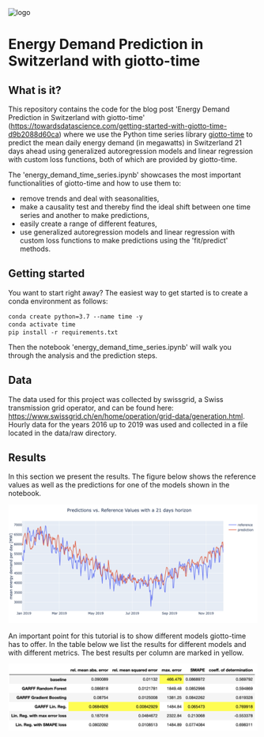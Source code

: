 <img src="https://www.giotto.ai/static/vector/logo.svg" alt="logo" width="850"/>

# Energy Demand Prediction in Switzerland with giotto-time

## What is it?
This repository contains the code for the blog post 'Energy Demand Prediction in Switzerland with giotto-time' (https://towardsdatascience.com/getting-started-with-giotto-time-d9b2088d60ca) where we use the Python time series library [giotto-time](https://github.com/giotto-ai/giotto-time) to predict the mean daily energy demand (in megawatts) in Switzerland 21 days ahead using generalized autoregression models and linear regression with custom loss functions, both of which are provided by giotto-time. 

The 'energy_demand_time_series.ipynb' showcases the most important functionalities of giotto-time and how to use them to:
* remove trends and deal with seasonalities,
* make a causality test and thereby find the ideal shift between one time series and another to make predictions,
* easily create a range of different features,
* use generalized autoregression models and linear regression with custom loss functions to make predictions using the 'fit/predict' methods.

## Getting started
You want to start right away? The easiest way to get started is to create a conda environment as follows:
```
conda create python=3.7 --name time -y
conda activate time
pip install -r requirements.txt
```
Then the notebook 'energy_demand_time_series.ipynb' will walk you through the analysis and the prediction steps.

## Data
The data used for this project was collected by swissgrid, a Swiss transmission grid operator, and can be found here: https://www.swissgrid.ch/en/home/operation/grid-data/generation.html. Hourly data for the years 2016 up to 2019 was used and collected in a file located in the data/raw directory.

## Results
In this section we present the results. The figure below shows the reference values as well as the predictions for one of the models shown in the notebook. 

![alt text](data/figures/comparison.png)


An important point for this tutorial is to show different models giotto-time has to offer. In the table below we list the results for different models and with different metrics. The best results per column are marked in yellow.

![alt text](data/figures/comparison_table.png)
